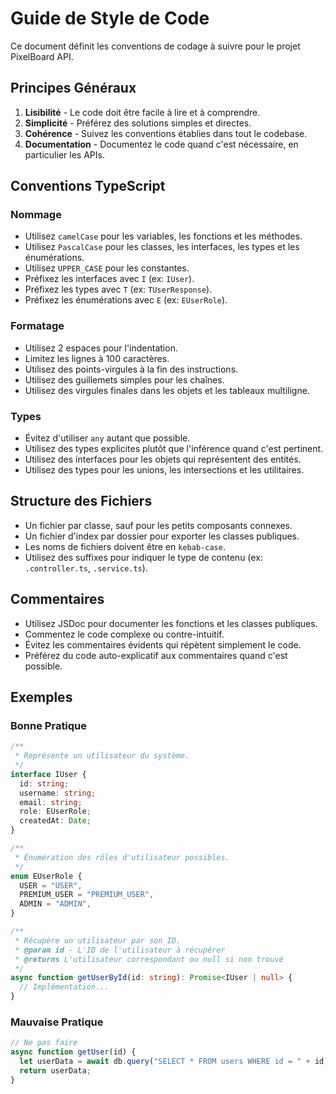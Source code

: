 # Guide de Style de Code

Ce document définit les conventions de codage à suivre pour le projet PixelBoard API.

## Principes Généraux

1. **Lisibilité** - Le code doit être facile à lire et à comprendre.
2. **Simplicité** - Préférez des solutions simples et directes.
3. **Cohérence** - Suivez les conventions établies dans tout le codebase.
4. **Documentation** - Documentez le code quand c'est nécessaire, en particulier les APIs.

## Conventions TypeScript

### Nommage

- Utilisez `camelCase` pour les variables, les fonctions et les méthodes.
- Utilisez `PascalCase` pour les classes, les interfaces, les types et les énumérations.
- Utilisez `UPPER_CASE` pour les constantes.
- Préfixez les interfaces avec `I` (ex: `IUser`).
- Préfixez les types avec `T` (ex: `TUserResponse`).
- Préfixez les énumérations avec `E` (ex: `EUserRole`).

### Formatage

- Utilisez 2 espaces pour l'indentation.
- Limitez les lignes à 100 caractères.
- Utilisez des points-virgules à la fin des instructions.
- Utilisez des guillemets simples pour les chaînes.
- Utilisez des virgules finales dans les objets et les tableaux multiligne.

### Types

- Évitez d'utiliser `any` autant que possible.
- Utilisez des types explicites plutôt que l'inférence quand c'est pertinent.
- Utilisez des interfaces pour les objets qui représentent des entités.
- Utilisez des types pour les unions, les intersections et les utilitaires.

## Structure des Fichiers

- Un fichier par classe, sauf pour les petits composants connexes.
- Un fichier d'index par dossier pour exporter les classes publiques.
- Les noms de fichiers doivent être en `kebab-case`.
- Utilisez des suffixes pour indiquer le type de contenu (ex: `.controller.ts`, `.service.ts`).

## Commentaires

- Utilisez JSDoc pour documenter les fonctions et les classes publiques.
- Commentez le code complexe ou contre-intuitif.
- Évitez les commentaires évidents qui répètent simplement le code.
- Préférez du code auto-explicatif aux commentaires quand c'est possible.

## Exemples

### Bonne Pratique

```typescript
/**
 * Représente un utilisateur du système.
 */
interface IUser {
  id: string;
  username: string;
  email: string;
  role: EUserRole;
  createdAt: Date;
}

/**
 * Énumération des rôles d'utilisateur possibles.
 */
enum EUserRole {
  USER = "USER",
  PREMIUM_USER = "PREMIUM_USER",
  ADMIN = "ADMIN",
}

/**
 * Récupère un utilisateur par son ID.
 * @param id - L'ID de l'utilisateur à récupérer
 * @returns L'utilisateur correspondant ou null si non trouvé
 */
async function getUserById(id: string): Promise<IUser | null> {
  // Implémentation...
}
```

### Mauvaise Pratique

```typescript
// Ne pas faire
async function getUser(id) {
  let userData = await db.query("SELECT * FROM users WHERE id = " + id);
  return userData;
}
```
